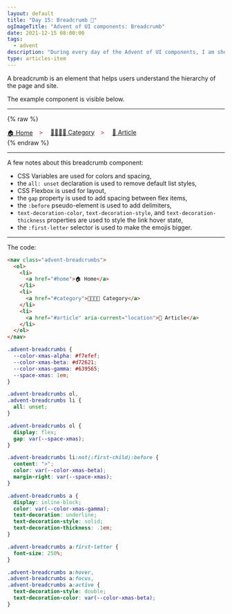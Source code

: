 ```yaml
---
layout: default
title: "Day 15: Breadcrumb 🍞"
ogImageTitle: "Advent of UI components: Breadcrumb"
date: 2021-12-15 08:00:00
tags:
  - advent
description: "During every day of the Advent of UI components, I am showcasing a new UI Component built with HTML, CSS, and JavaScript. Day 15: Breadcrumb."
type: articles-item
---
```


A breadcrumb is an element that helps users understand the hierarchy of the page and site.

The example component is visible below.

---

{% raw %}
<nav class="advent-breadcrumbs">
  <ol>
    <li>
      <a href="#home">🏠 Home</a>
    </li>
    <li>
      <a href="#category">👨‍👩‍👧‍👦 Category</a>
    </li>
    <li>
      <a href="#article" aria-current="location">👦 Article</a>
    </li>
  </ol>
</nav>
<style>
.advent-breadcrumbs {
  --color-xmas-alpha: #f7efef;
  --color-xmas-beta: #d72621;
  --color-xmas-gamma: #639565;
  --space-xmas: 1em;
}
.advent-breadcrumbs ol,
.advent-breadcrumbs li {
  all: unset;
}
.advent-breadcrumbs ol {
  display: flex;
  gap: var(--space-xmas);
}
.advent-breadcrumbs li:not(:first-child):before {
  content: ">";
  color: var(--color-xmas-beta);
  margin-right: var(--space-xmas);
}
.copy .advent-breadcrumbs a:not([class]) {
  all: unset;
  display: inline-block;
  color: var(--color-xmas-gamma);
  text-decoration: underline;
  text-decoration-style: solid;
  text-decoration-thickness: .1em;
  cursor: pointer;
}
.advent-breadcrumbs a:first-letter {
  font-size: 250%;
}
.copy .advent-breadcrumbs a:not([class]):hover,
.copy .advent-breadcrumbs a:not([class]):focus,
.copy .advent-breadcrumbs a:not([class]):active {
  background-color: transparent;
  box-shadow: none;
  text-decoration-style: double;
  text-decoration-color: var(--color-xmas-beta);
}
</style>
{% endraw %}

---

A few notes about this breadcrumb component:

- CSS Variables are used for colors and spacing,
- the `all: unset` declaration is used to remove default list styles,
- CSS Flexbox is used for layout,
- the `gap` property is used to add spacing between flex items,
- the `:before` pseudo-element is used to add delimiters,
- `text-decoration-color`, `text-decoration-style`, and `text-decoration-thickness` properties are used to style the link hover state,
- the `:first-letter` selector is used to make the emojis bigger.

---

The code:

```html
<nav class="advent-breadcrumbs">
  <ol>
    <li>
      <a href="#home">🏠 Home</a>
    </li>
    <li>
      <a href="#category">👨‍👩‍👧‍👦 Category</a>
    </li>
    <li>
      <a href="#article" aria-current="location">👦 Article</a>
    </li>
  </ol>
</nav>
```

```css
.advent-breadcrumbs {
  --color-xmas-alpha: #f7efef;
  --color-xmas-beta: #d72621;
  --color-xmas-gamma: #639565;
  --space-xmas: 1em;
}

.advent-breadcrumbs ol,
.advent-breadcrumbs li {
  all: unset;
}

.advent-breadcrumbs ol {
  display: flex;
  gap: var(--space-xmas);
}

.advent-breadcrumbs li:not(:first-child):before {
  content: ">";
  color: var(--color-xmas-beta);
  margin-right: var(--space-xmas);
}

.advent-breadcrumbs a {
  display: inline-block;
  color: var(--color-xmas-gamma);
  text-decoration: underline;
  text-decoration-style: solid;
  text-decoration-thickness: .1em;
}

.advent-breadcrumbs a:first-letter {
  font-size: 250%;
}

.advent-breadcrumbs a:hover,
.advent-breadcrumbs a:focus,
.advent-breadcrumbs a:active {
  text-decoration-style: double;
  text-decoration-color: var(--color-xmas-beta);
}
```

